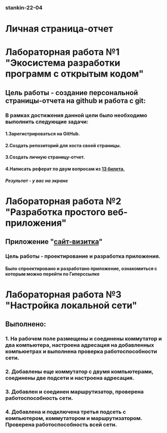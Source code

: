 ### stankin-22-04
# Личная страница-отчет

# Лабораторная работа №1 "Экосистема разработки программ с открытым кодом"
## Цель работы - создание персональной страницы-отчета на github и работа с git:
### В рамках достижения данной цели было необходимо выполнить следующие задачи:
#### 1.Зарегистрироваться на GitHub.
#### 2.Создать репозиторий для хоста своей страницы.
#### 3.Создать личную страницу-отчет.
#### 4.Написать реферат по двум вопросам из [13 билета.](https://github.com/SaidazimM/stankin-22-04/blob/694aa8319b2e921517e53f3bab703a4e7c30b95b/Muradov.docx)
##### Результат - у вас на экране


# Лабораторная работа №2 "Разработка простого веб-приложения"
## Приложение "[сайт-визитка](https://saidazimm.github.io/newProject/)"
 ### Цель работы - проектирование и разработка приложения.
#### Было спроектировано и разработано приложение, ознакомиться с которым можно перейти по Гиперссылке


# Лабораторная работа №3 "Настройка локальной сети"
## Выполнено:
### 1. На рабочем поле размещены и соединены коммутатор и два компьютера, настроена адресация на добавленных компьюетрах и выполнена проверка работоспособности сети.

### 2. Добавлены еще коммутатор с двумя компьютерами, соединены две подсети и настроена адресация.

### 3. Добавлен и соединен маршрутизатор, проверена работоспособность сети.

### 4. Добавлена и подключена третья подсеть с компьютером, коммутатором и маршрутизатором. Проверена работоспособность всей сети.
